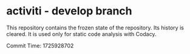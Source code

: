 # activiti - develop branch

This repository contains the frozen state of the repository.
Its history is cleared. It is used only for static code
analysis with Codacy.

Commit Time: 1725928702